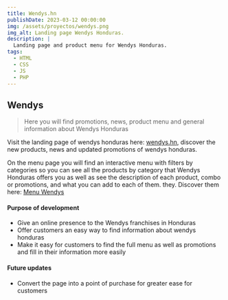 ```yaml
---
title: Wendys.hn
publishDate: 2023-03-12 00:00:00
img: /assets/proyectos/wendys.png
img_alt: Landing page Wendys Honduras.
description: |
  Landing page and product menu for Wendys Honduras.
tags:
  - HTML
  - CSS
  - JS
  - PHP
---
```


## Wendys

> Here you will find promotions, news, product menu and general information about Wendys Honduras

Visit the landing page of wendys honduras here: <a href="https://wendys.hn/">wendys.hn</a>, discover the new products, news and updated promotions of wendys honduras.

On the menu page you will find an interactive menu with filters by categories so you can see all the products by category that Wendys Honduras offers you as well as see the description of each product, combo or promotions, and what you can add to each of them. they. Discover them here: <a href="https://wendys.hn/menu">Menu Wendys</a>

#### Purpose of development

- Give an online presence to the Wendys franchises in Honduras
- Offer customers an easy way to find information about wendys honduras
- Make it easy for customers to find the full menu as well as promotions and fill in their information more easily

#### Future updates

- Convert the page into a point of purchase for greater ease for customers
